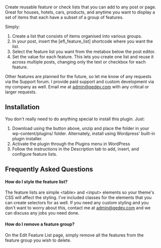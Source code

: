 Create reusable feature or check lists that you can add to any post or page. Great for houses, hotels, cars, products,
and anytime you want to display a set of items that each have a subset of a group of features.

Simply:

1. Create a list that consists of items organised into various groups.
1. In your post, insert the [efl_feature_list] shortcode where you want the list.
1. Select the feature list you want from the metabox below the post editor.
1. Set the value for each feature. This lets you create one list and reuse it across
multiple posts, changing only the text or checkbox for each feature.

Other features are planned for the future, so let me know of any requests via the Support forum. I provide paid support
and custom development via my company as well. Email me at admin@qedev.com with any critical or larger requests.

## Installation ##

You don't really need to do anything special to install this plugin. Just:

1. Download using the button above, unzip and place the folder in your wp-content/plugins/ folder. Alternately,
install using Wordpress' built-in plugin installer.
1. Activate the plugin through the Plugins menu in WordPress
1. Follow the instructions in the Description tab to add, insert, and configure feature lists.

## Frequently Asked Questions ##

#### How do I style the feature list? ####

The feature lists are simple &lt;table&gt; and &lt;input&gt; elements so your theme's CSS will affect the styling. I've included
classes for the elements that you can create selectors for as well. If you need any custom styling and you don't want
to worry about this, contact me at admin@qedev.com and we can discuss any jobs you need done.

#### How do I remove a feature group? ####

On the Edit Feature List page, simply remove all the features from the feature group you wish to delete.